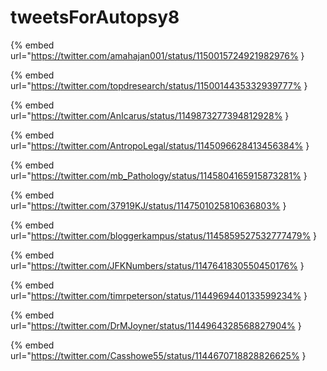 # tweetsForAutopsy8

{% embed url="https://twitter.com/amahajan001/status/1150015724921982976% }

{% embed url="https://twitter.com/topdresearch/status/1150014435332939777% }

{% embed url="https://twitter.com/AnIcarus/status/1149873277394812928% }

{% embed url="https://twitter.com/AntropoLegal/status/1145096628413456384% }

{% embed url="https://twitter.com/mb_Pathology/status/1145804165915873281% }

{% embed url="https://twitter.com/37919KJ/status/1147501025810636803% }

{% embed url="https://twitter.com/bloggerkampus/status/1145859527532777479% }

{% embed url="https://twitter.com/JFKNumbers/status/1147641830550450176% }

{% embed url="https://twitter.com/timrpeterson/status/1144969440133599234% }

{% embed url="https://twitter.com/DrMJoyner/status/1144964328568827904% }

{% embed url="https://twitter.com/Casshowe55/status/1144670718828826625% }

